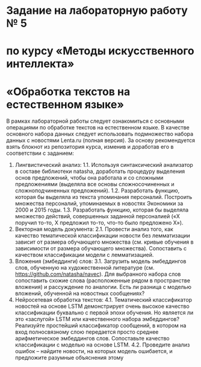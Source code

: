 # Задание на лабораторную работу № 5
# по курсу «Методы искусственного интеллекта»
# «Обработка текстов на естественном языке»

В рамках лабораторной работы следует ознакомиться с основными операциями по обработке текстов на естественном языке. В качестве основного набора данных следует использовать подмножество набора данных с новостями Lenta.ru (полная версия). За основу рекомендуется взять блокнот из репозитория курса, изменив и доработав его в соответствии с заданием:
   1. Лингвистический анализ:
      1.1. Используя синтаксический анализатор в составе библиотеки natasha, доработать процедуру выделения основ предложений, чтобы она работала и со сложными предложениями (выделяла все основы сложносочиненных и сложноподчиненных предложений).
      1.2. Разработать функцию, которая бы выделяла из текста упоминания персоналий. Построить множества персоналий, упоминаемых в новостях Экономики за 2000 и 2015 годы.
      1.3. Разработать функцию, которая бы выделяла множество действий, совершенных заданной персоналией («Х поручил то-то, Х предложил то-то, что-то было предложено Х»).
  2. Векторная модель документа:
      2.1. Провести анализ того, как качество тематической классификации новости без лемматизации зависит от размера обучающего множества (см. кривые обучения в зависимости от размера обучающего множества). Сопоставить с качеством классификации модели с лемматизацией.
 3. Вложения (эмбеддинги) слов:
      3.1. Загрузить модель эмбеддингов слов, обученную на художественной литературе (см. https://github.com/natasha/navec). Для выбранного набора слов сопоставить схожие слова (расположенные рядом в пространстве вложения) и рассуждение по аналогии. Есть ли разница с моделью вложений, обученной на новостных сообщениях?
 4. Нейросетевая обработка текстов:
      4.1. Тематический классификатор новостей на основе LSTM демонстрирует очень высокое качество классификации буквально с первой эпохи обучения. Но является ли это «заслугой» LSTM или качественного набора эмбеддингов? Реализуйте простейший классификатор сообщений, в котором на вход полносвязному слою передается просто среднее арифметическое эмбеддингов слов. Сопоставьте качество классификации с моделью на основе LSTM.
      4.2. Проведите анализ ошибок – найдите новости, на которых модель ошибается, и предложите разумные объяснения этому
